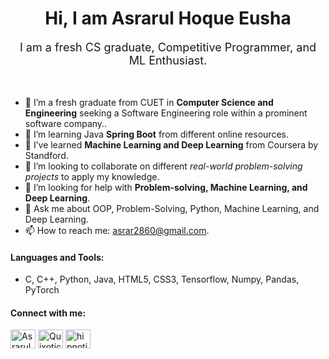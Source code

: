 <div align="center">
<h1> Hi, I am Asrarul Hoque Eusha</h1>
</div>
<div align="center">
<span style="font-size: 18px;">I am a fresh CS graduate, Competitive Programmer, and ML Enthusiast.</span> 
</div>
<br>
<br>

- 🔭 I’m a fresh graduate from CUET in **Computer Science and Engineering** seeking a Software Engineering role within a prominent software company..
- 🌱 I’m learning Java **Spring Boot** from different online resources.
- 🌱 I’ve learned **Machine Learning and Deep Learning** from Coursera by Standford.
- 👯 I’m looking to collaborate on different *real-world problem-solving projects* to apply my knowledge.
- 🤔 I’m looking for help with **Problem-solving, Machine Learning, and Deep Learning**.
- 💬 Ask me about OOP, Problem-Solving, Python, Machine Learning, and Deep Learning.
- 📫 How to reach me: asrar2860@gmail.com.

#### Languages and Tools: 
- C, C++, Python, Java, HTML5, CSS3, Tensorflow, Numpy, Pandas, PyTorch

#### Connect with me:
[<img align="center" src="https://raw.githubusercontent.com/rahuldkjain/github-profile-readme-generator/master/src/images/icons/Social/linked-in-alt.svg" alt="Asrarul Hoque Eusha" height="30" width="40" />][Linkedin]
[<img align="center" src="https://raw.githubusercontent.com/rahuldkjain/github-profile-readme-generator/master/src/images/icons/Social/codeforces.svg" alt="Quixotic37" height="30" width="40" />][CodeForces]
[<img align="center" src="https://raw.githubusercontent.com/rahuldkjain/github-profile-readme-generator/master/src/images/icons/Social/leet-code.svg" alt="hipnotic_x_lior" height="30" width="40" />][LeetCode]


[Linkedin]: https://www.linkedin.com/in/asrarul-hoque-eusha-a51438249/ 
[CodeForces]: https://codeforces.com/profile/Quixotic37
[LeetCode]: https://leetcode.com/hipnotic_x_lior/


